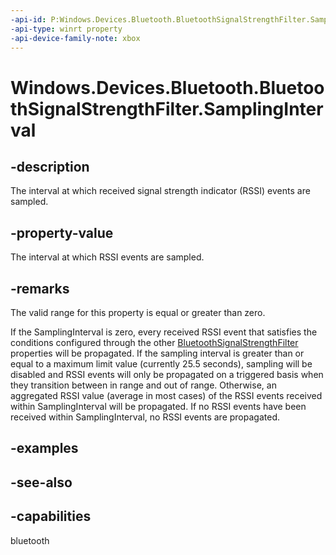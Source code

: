 ```yaml
---
-api-id: P:Windows.Devices.Bluetooth.BluetoothSignalStrengthFilter.SamplingInterval
-api-type: winrt property
-api-device-family-note: xbox
---
```


<!-- Property syntax
public Windows.Foundation.IReference<Windows.Foundation.TimeSpan> SamplingInterval { get;  set; }
-->

# Windows.Devices.Bluetooth.BluetoothSignalStrengthFilter.SamplingInterval

## -description
The interval at which received signal strength indicator (RSSI) events are sampled.

## -property-value
The interval at which RSSI events are sampled.

## -remarks
The valid range for this property is equal or greater than zero.

If the SamplingInterval is zero, every received RSSI event that satisfies the conditions configured through the other [BluetoothSignalStrengthFilter](bluetoothsignalstrengthfilter.md) properties will be propagated. If the sampling interval is greater than or equal to a maximum limit value (currently 25.5 seconds), sampling will be disabled and RSSI events will only be propagated on a triggered basis when they transition between in range and out of range. Otherwise, an aggregated RSSI value (average in most cases) of the RSSI events received within SamplingInterval will be propagated. If no RSSI events have been received within SamplingInterval, no RSSI events are propagated.

## -examples

## -see-also


## -capabilities
bluetooth
